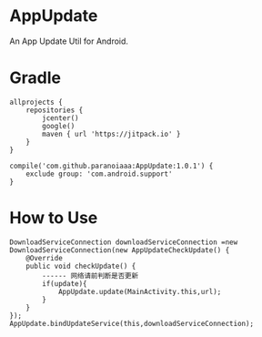 
# AppUpdate

An App Update Util for Android.

# Gradle

```
allprojects {
    repositories {
        jcenter()
        google()
        maven { url 'https://jitpack.io' }
    }
}
```

```
compile('com.github.paranoiaaa:AppUpdate:1.0.1') {
    exclude group: 'com.android.support'
}
```

 # How to Use

```
DownloadServiceConnection downloadServiceConnection =new DownloadServiceConnection(new AppUpdateCheckUpdate() {
    @Override
    public void checkUpdate() {
	    ------ 网络请前判断是否更新
	    if(update){
       	    AppUpdate.update(MainActivity.this,url);
	    }
    }
});
AppUpdate.bindUpdateService(this,downloadServiceConnection);
```

